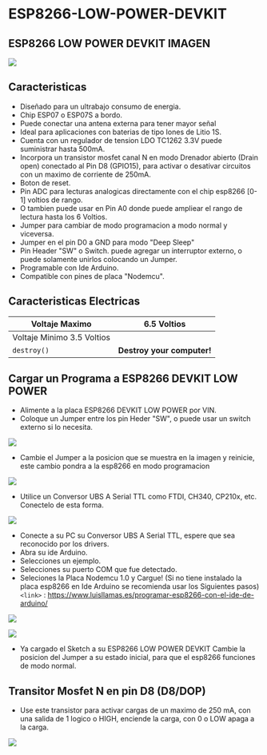# ESP8266-LOW-POWER-DEVKIT

## ESP8266 LOW POWER DEVKIT IMAGEN

![](https://github.com/markoAntonio1692/ESP8266-LOW-POWER-DEVKIT/blob/master/Imagenes/frontal.JPG)



## Caracteristicas

- Diseñado para un ultrabajo consumo de energia.
- Chip ESP07 o ESP07S a bordo.
- Puede conectar una antena externa para tener mayor señal
- Ideal para aplicaciones con baterias de tipo Iones de Litio 1S.
- Cuenta con un regulador de tension LDO TC1262 3.3V puede suministrar hasta 500mA.
- Incorpora un transistor mosfet canal N  en modo Drenador abierto (Drain open) conectado al Pin D8 (GPIO15), para activar o desativar circuitos con un maximo de corriente de 250mA.
- Boton de reset.
- Pin ADC para lecturas analogicas directamente con el chip esp8266 [0-1] voltios de rango.
- O tambien puede usar en Pin A0 donde puede ampliear el rango de lectura hasta los 6 Voltios.
- Jumper para cambiar de  modo programacion a modo normal y viceversa.
- Jumper en el pin D0 a GND para modo "Deep Sleep"
- Pin Header "SW" o Switch. puede agregar un interruptor externo, o puede solamente unirlos colocando un Jumper.
- Programable con Ide Arduino.
- Compatible con pines de placa "Nodemcu".


## Caracteristicas Electricas

| Voltaje Maximo | 6.5 Voltios                    |
| ------------- | ------------------------------ |
| Voltaje Minimo     3.5 Voltios       |
| `destroy()`   | **Destroy your computer!**     |


## Cargar un Programa a ESP8266 DEVKIT LOW POWER
- Alimente a la placa ESP8266 DEVKIT LOW POWER por VIN.
- Coloque un Jumper entre los pin Heder "SW", o puede usar un switch externo si lo necesita.

![](https://github.com/markoAntonio1692/ESP8266-LOW-POWER-DEVKIT/blob/master/Imagenes/vin.JPG)
- Cambie el Jumper a la posicion que se muestra en la imagen y reinicie, este cambio pondra a la esp8266 en modo programacion

![](https://github.com/markoAntonio1692/ESP8266-LOW-POWER-DEVKIT/blob/master/Imagenes/jumper.jpg)

- Utilice un Conversor UBS A Serial TTL como FTDI, CH340, CP210x, etc. Conectelo de esta forma. 

![](https://github.com/markoAntonio1692/ESP8266-LOW-POWER-DEVKIT/blob/master/Imagenes/serial.jpg)

- Conecte a su PC su Conversor UBS A Serial TTL, espere que sea reconocido por los drivers.
- Abra su ide Arduino.
- Selecciones un ejemplo.
- Selecciones su puerto COM que fue detectado.
- Seleciones la Placa Nodemcu 1.0 y Cargue!
 (Si no tiene instalado la placa esp8266 en Ide Arduino se recomienda usar los Siguientes pasos)
`<link>` : <https://www.luisllamas.es/programar-esp8266-con-el-ide-de-arduino/>


![](https://github.com/markoAntonio1692/ESP8266-LOW-POWER-DEVKIT/blob/master/Imagenes/serial.jpg)


![](https://github.com/markoAntonio1692/ESP8266-LOW-POWER-DEVKIT/blob/master/Imagenes/arduino.jpg)

- Ya cargado el Sketch a su ESP8266 LOW POWER DEVKIT Cambie la posicion del Jumper a su estado inicial, para que el esp8266 funciones de modo normal.

## Transitor Mosfet N en pin D8 (D8/DOP) 
-  Use este transistor para activar cargas de un maximo de 250 mA, con una salida de 1 logico o HIGH, enciende la carga, con 0 o LOW apaga a la carga.

![](https://github.com/markoAntonio1692/ESP8266-LOW-POWER-DEVKIT/blob/master/Imagenes/mosfet.jpg)




